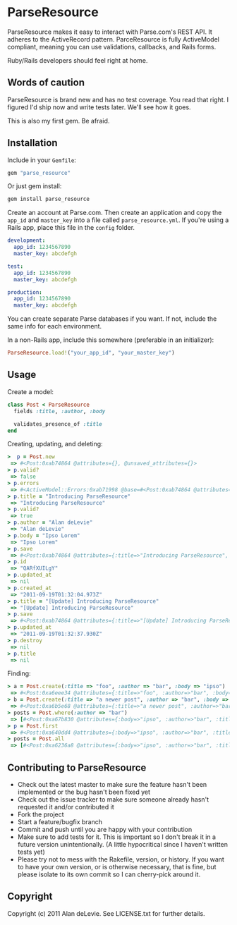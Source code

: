 ParseResource
=============

ParseResource makes it easy to interact with Parse.com's REST API. It adheres to the ActiveRecord pattern. ParceResource is fully ActiveModel compliant, meaning you can use validations, callbacks, and Rails forms.

Ruby/Rails developers should feel right at home.

Words of caution
---------------

ParseResource is brand new and has no test coverage. You read that right. I figured I'd ship now and write tests later. We'll see how it goes.

This is also my first gem. Be afraid.

Installation
------------

Include in your `Gemfile`:

```ruby
gem "parse_resource"
```

Or just gem install:

```ruby
gem install parse_resource
```

Create an account at Parse.com. Then create an application and copy the `app_id` and `master_key` into a file called `parse_resource.yml`. If you're using a Rails app, place this file in the `config` folder.

```yml
development:
  app_id: 1234567890
  master_key: abcdefgh

test:
  app_id: 1234567890
  master_key: abcdefgh

production:
  app_id: 1234567890
  master_key: abcdefgh
```

You can create separate Parse databases if you want. If not, include the same info for each environment.

In a non-Rails app, include this somewhere (preferable in an initializer):


```ruby
ParseResource.load!("your_app_id", "your_master_key")
```


Usage
-----

Create a model:

```ruby
class Post < ParseResource
  fields :title, :author, :body

  validates_presence_of :title
end
```

Creating, updating, and deleting:

```ruby
>  p = Post.new
 => #<Post:0xab74864 @attributes={}, @unsaved_attributes={}> 
> p.valid?
 => false 
> p.errors
 => #<ActiveModel::Errors:0xab71998 @base=#<Post:0xab74864 @attributes={}, @unsaved_attributes={}, @validation_context=nil, @errors=#<ActiveModel::Errors:0xab71998 ...>>, @messages={:title=>["can't be blank"]}> 
> p.title = "Introducing ParseResource"
 => "Introducing ParseResource" 
> p.valid?
 => true 
> p.author = "Alan deLevie"
 => "Alan deLevie" 
> p.body = "Ipso Lorem"
 => "Ipso Lorem" 
> p.save
 => #<Post:0xab74864 @attributes={:title=>"Introducing ParseResource", :author=>"Alan deLevie", :body=>"Ipso Lorem", :createdAt=>"2011-09-19T01:32:04.973Z", :objectId=>"QARfXUILgY"}, @unsaved_attributes={}, @validation_context=nil, @errors=#<ActiveModel::Errors:0xab71998 @base=#<Post:0xab74864 ...>, @messages={}>> 
> p.id
 => "QARfXUILgY" 
> p.updated_at
 => nil 
> p.created_at
 => "2011-09-19T01:32:04.973Z" 
> p.title = "[Update] Introducing ParseResource"
 => "[Update] Introducing ParseResource" 
> p.save
 => #<Post:0xab74864 @attributes={:title=>"[Update] Introducing ParseResource", :author=>"Alan deLevie", :body=>"Ipso Lorem", :createdAt=>"2011-09-19T01:32:04.973Z", :objectId=>"QARfXUILgY", :updatedAt=>"2011-09-19T01:32:37.930Z", "title"=>"[Update] Introducing ParseResource"}, @unsaved_attributes={}, @validation_context=nil, @errors=#<ActiveModel::Errors:0xab71998 @base=#<Post:0xab74864 ...>, @messages={}>> 
> p.updated_at
 => "2011-09-19T01:32:37.930Z" 
> p.destroy
 => nil 
> p.title
 => nil 
```

Finding:

```ruby
> a = Post.create(:title => "foo", :author => "bar", :body => "ipso")
 => #<Post:0xa6eee34 @attributes={:title=>"foo", :author=>"bar", :body=>"ipso", :createdAt=>"2011-09-19T01:36:42.833Z", :objectId=>"dPjKwaqQUv"}, @unsaved_attributes={}, @validation_context=nil, @errors=#<ActiveModel::Errors:0xa6ee54c @base=#<Post:0xa6eee34 ...>, @messages={}>> 
> b = Post.create(:title => "a newer post", :author => "bar", :body => "some newer content")
 => #<Post:0xa6b5e68 @attributes={:title=>"a newer post", :author=>"bar", :body=>"some newer content", :createdAt=>"2011-09-19T01:37:16.805Z", :objectId=>"ZripqKvunV"}, @unsaved_attributes={}, @validation_context=nil, @errors=#<ActiveModel::Errors:0xa6b5710 @base=#<Post:0xa6b5e68 ...>, @messages={}>> 
> posts = Post.where(:author => "bar")
 => [#<Post:0xa67b830 @attributes={:body=>"ipso", :author=>"bar", :title=>"foo", :updatedAt=>"2011-09-19T01:36:42.834Z", :createdAt=>"2011-09-19T01:36:42.834Z", :objectId=>"dPjKwaqQUv"}, @unsaved_attributes={:body=>"ipso", :author=>"bar", :title=>"foo", :updatedAt=>"2011-09-19T01:36:42.834Z", :createdAt=>"2011-09-19T01:36:42.834Z", :objectId=>"dPjKwaqQUv"}>, #<Post:0xa67b088 @attributes={:body=>"some newer content", :author=>"bar", :title=>"a newer post", :updatedAt=>"2011-09-19T01:37:16.805Z", :createdAt=>"2011-09-19T01:37:16.805Z", :objectId=>"ZripqKvunV"}, @unsaved_attributes={:body=>"some newer content", :author=>"bar", :title=>"a newer post", :updatedAt=>"2011-09-19T01:37:16.805Z", :createdAt=>"2011-09-19T01:37:16.805Z", :objectId=>"ZripqKvunV"}>] 
> p = Post.first
 => #<Post:0xa640dd4 @attributes={:body=>"ipso", :author=>"bar", :title=>"foo", :updatedAt=>"2011-09-19T01:36:42.834Z", :createdAt=>"2011-09-19T01:36:42.834Z", :objectId=>"dPjKwaqQUv"}, @unsaved_attributes={:body=>"ipso", :author=>"bar", :title=>"foo", :updatedAt=>"2011-09-19T01:36:42.834Z", :createdAt=>"2011-09-19T01:36:42.834Z", :objectId=>"dPjKwaqQUv"}> 
> posts = Post.all
 => [#<Post:0xa6236a8 @attributes={:body=>"ipso", :author=>"bar", :title=>"foo", :updatedAt=>"2011-09-19T01:36:42.834Z", :createdAt=>"2011-09-19T01:36:42.834Z", :objectId=>"dPjKwaqQUv"}, @unsaved_attributes={:body=>"ipso", :author=>"bar", :title=>"foo", :updatedAt=>"2011-09-19T01:36:42.834Z", :createdAt=>"2011-09-19T01:36:42.834Z", :objectId=>"dPjKwaqQUv"}>, #<Post:0xa6226cc @attributes={:body=>"some newer content", :author=>"bar", :title=>"a newer post", :updatedAt=>"2011-09-19T01:37:16.805Z", :createdAt=>"2011-09-19T01:37:16.805Z", :objectId=>"ZripqKvunV"}, @unsaved_attributes={:body=>"some newer content", :author=>"bar", :title=>"a newer post", :updatedAt=>"2011-09-19T01:37:16.805Z", :createdAt=>"2011-09-19T01:37:16.805Z", :objectId=>"ZripqKvunV"}>] 
```


Contributing to ParseResource
-----------------------------
 
*   Check out the latest master to make sure the feature hasn't been implemented or the bug hasn't been fixed yet
*   Check out the issue tracker to make sure someone already hasn't requested it and/or contributed it
*   Fork the project
*   Start a feature/bugfix branch
*   Commit and push until you are happy with your contribution
*   Make sure to add tests for it. This is important so I don't break it in a future version unintentionally. (A little hypocritical since I haven't written tests yet)
*   Please try not to mess with the Rakefile, version, or history. If you want to have your own version, or is otherwise necessary, that is fine, but please isolate to its own commit so I can cherry-pick around it.

Copyright
---------

Copyright (c) 2011 Alan deLevie. See LICENSE.txt for
further details.

